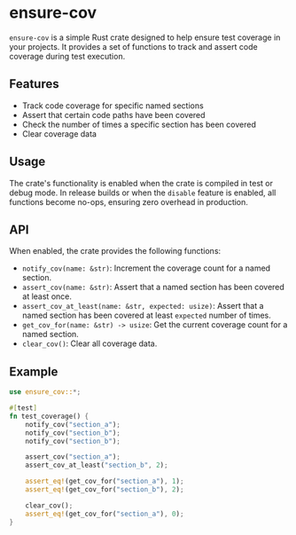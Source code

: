 # ensure-cov

`ensure-cov` is a simple Rust crate designed to help ensure test coverage in
your projects. It provides a set of functions to track and assert code coverage
during test execution.

## Features

- Track code coverage for specific named sections
- Assert that certain code paths have been covered
- Check the number of times a specific section has been covered
- Clear coverage data

## Usage

The crate's functionality is enabled when the crate is compiled in test or debug
mode. In release builds or when the `disable` feature is enabled, all functions
become no-ops, ensuring zero overhead in production.

## API

When enabled, the crate provides the following functions:

- `notify_cov(name: &str)`: Increment the coverage count for a named section.
- `assert_cov(name: &str)`: Assert that a named section has been covered at
  least once.
- `assert_cov_at_least(name: &str, expected: usize)`: Assert that a named
  section has been covered at least `expected` number of times.
- `get_cov_for(name: &str) -> usize`: Get the current coverage count for a named
  section.
- `clear_cov()`: Clear all coverage data.

## Example

```rust
use ensure_cov::*;

#[test]
fn test_coverage() {
    notify_cov("section_a");
    notify_cov("section_b");
    notify_cov("section_b");

    assert_cov("section_a");
    assert_cov_at_least("section_b", 2);

    assert_eq!(get_cov_for("section_a"), 1);
    assert_eq!(get_cov_for("section_b"), 2);

    clear_cov();
    assert_eq!(get_cov_for("section_a"), 0);
}
```
